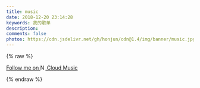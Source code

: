 ```yaml
---
title: music
date: 2018-12-20 23:14:28
keywords: 我的歌单
description: 
comments: false
photos: https://cdn.jsdelivr.net/gh/honjun/cdn@1.4/img/banner/music.jpg
---
```

{% raw %}
<!-- <meting-js
  server="netease"
  type="playlist"
  id="2555162702"
  mutex="true">
</meting-js>
<p>
  <a href="https://music.163.com/#/playlist?id=2555162702" target="_blank" rel="nofollow noopener noreferrer">
  Follow me on 
  <img class="lazyload" data-src="https://cloud.moezx.cc/Picture/svg/other/NetEase_Music_logo.svg" src="https://cloud.moezx.cc/Picture/svg/other/NetEase_Music_logo.svg" onerror="imgError(this)" alt="NetEase Cloud Music" style="height: 1em; max-height: 1em;"> 
  Cloud Music
  </a>
</p> -->
<meting-js
  server="tencent"
  type="playlist"
  id="2568550868"
  mutex="true">
</meting-js>
<p>
  <a href="https://y.qq.com/n/yqq/playlist/2568550868.html" target="_blank" rel="nofollow noopener noreferrer">
  Follow me on 
  <img class="lazyload" data-src="https://cloud.moezx.cc/Picture/svg/other/NetEase_Music_logo.svg" src="https://cloud.moezx.cc/Picture/svg/other/NetEase_Music_logo.svg" onerror="imgError(this)" alt="NetEase Cloud Music" style="height: 1em; max-height: 1em;"> 
  Cloud Music
  </a>
</p>
{% endraw %}